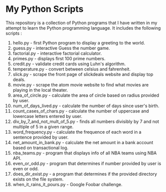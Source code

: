 # My Python Scripts


This repository is a collection of Python programs that I have written in my attempt to learn the Python programming language. It includes the following scripts : 
  1.  hello.py     - first Python program to display a greeting to the world.
  2.  guess.py     - interactive Guess the number game.
  3.  factorial.py - interactive factorial calculator.
  4.  primes.py    - displays first 100 prime numbers.
  5.  credit.py    - validate credit cards using Luhn's algorithm.
  6.  temperature.py - convert between celsius and fahrenheit.
  7.  slick.py - scrape the front page of slickdeals website and display top deals.
  8.  movie.py - scrape the atom movie website to find what movies are playing in the local theater.
  9.  area_of_circle.py - calculate the area of circle based on radius provided by user.
 10.  num_of_days_lived.py - calculate the number of days since user's birth.
 11.  count_cases_of_chars.py - calculate the number of uppercase and lowercase letters entered by user.
 12.  div_by_7_and_not_mult_of_5.py - finds all numbers divisibly by 7 and not multiple of 5 in a given range. 
 13.  word_frequency.py - calculate the frequence of each word in a sentence provided by user.
 14.  net_amount_in_bank.py - calculate the net amount in a bank account based on transactional log.
 15.  nba_teams.py - program that displays info of all NBA teams using NBA API.
 16.  even_or_odd.py - program that determines if number provided by user is even or odd.
 17.  does_dir_exist.py - a program that determines if the provided directory exists on the file system.
 18.  when_it_rains_it_pours.py - Google Foobar challenge.
